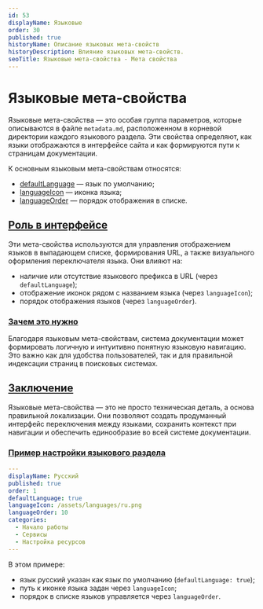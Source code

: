 ```yaml
---
id: 53
displayName: Языковые
order: 30
published: true
historyName: Описание языковых мета-свойств
historyDescription: Влияние языковых мета-свойств.
seoTitle: Языковые мета-свойства - Мета свойства
---
```


# Языковые мета-свойства

Языковые мета-свойства — это особая группа параметров, которые описываются в файле `metadata.md`, расположенном
в корневой директории каждого языкового раздела. Эти свойства определяют, как языки отображаются в интерфейсе сайта
и как формируются пути к страницам документации.

К основным языковым мета-свойствам относятся:

- [defaultLanguage]([50]) — язык по умолчанию;
- [languageIcon]([51]) — иконка языка;
- [languageOrder]([52]) — порядок отображения в списке.


## [Роль в интерфейсе](role)

Эти мета-свойства используются для управления отображением языков в выпадающем списке, формирования URL,
а также визуального оформления переключателя языка. Они влияют на:

- наличие или отсутствие языкового префикса в URL (через `defaultLanguage`);
- отображение иконок рядом с названием языка (через `languageIcon`);
- порядок отображения языков (через `languageOrder`).


### [Зачем это нужно](why)

Благодаря языковым мета-свойствам, система документации может формировать логичную и интуитивно понятную языковую навигацию.
Это важно как для удобства пользователей, так и для правильной индексации страниц в поисковых системах.


## [Заключение](conclusion)

Языковые мета-свойства — это не просто техническая деталь, а основа правильной локализации. Они позволяют создать
продуманный интерфейс переключения между языками, сохранить контекст при навигации и обеспечить единообразие во всей
системе документации.


### [Пример настройки языкового раздела](example)

```yaml
---
displayName: Русский
published: true
order: 1
defaultLanguage: true
languageIcon: /assets/languages/ru.png
languageOrder: 10
categories:
  - Начало работы
  - Сервисы
  - Настройка ресурсов
---
```

В этом примере:
- язык русский указан как язык по умолчанию (`defaultLanguage: true`);
- путь к иконке языка задан через `languageIcon`;
- порядок в списке языков управляется через `languageOrder`.

